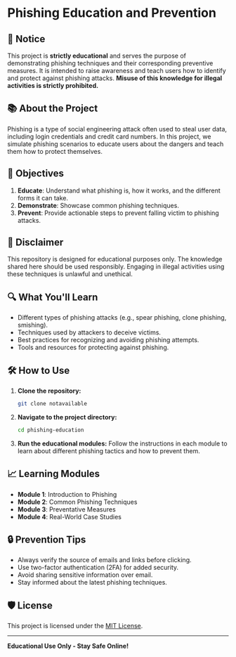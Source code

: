 # Phishing Education and Prevention

## 🚨 Notice

This project is **strictly educational** and serves the purpose of demonstrating phishing techniques and their corresponding preventive measures. It is intended to raise awareness and teach users how to identify and protect against phishing attacks. **Misuse of this knowledge for illegal activities is strictly prohibited.**

## 📚 About the Project

Phishing is a type of social engineering attack often used to steal user data, including login credentials and credit card numbers. In this project, we simulate phishing scenarios to educate users about the dangers and teach them how to protect themselves.

## 🎯 Objectives

1. **Educate**: Understand what phishing is, how it works, and the different forms it can take.
2. **Demonstrate**: Showcase common phishing techniques.
3. **Prevent**: Provide actionable steps to prevent falling victim to phishing attacks.

## 🚦 Disclaimer

This repository is designed for educational purposes only. The knowledge shared here should be used responsibly. Engaging in illegal activities using these techniques is unlawful and unethical.

## 🔍 What You'll Learn

- Different types of phishing attacks (e.g., spear phishing, clone phishing, smishing).
- Techniques used by attackers to deceive victims.
- Best practices for recognizing and avoiding phishing attempts.
- Tools and resources for protecting against phishing.

## 🛠 How to Use

1. **Clone the repository:**
    ```bash
    git clone notavailable
    ```
2. **Navigate to the project directory:**
    ```bash
    cd phishing-education
    ```
3. **Run the educational modules:**
    Follow the instructions in each module to learn about different phishing tactics and how to prevent them.

## 📈 Learning Modules

- **Module 1**: Introduction to Phishing
- **Module 2**: Common Phishing Techniques
- **Module 3**: Preventative Measures
- **Module 4**: Real-World Case Studies

## 🔒 Prevention Tips

- Always verify the source of emails and links before clicking.
- Use two-factor authentication (2FA) for added security.
- Avoid sharing sensitive information over email.
- Stay informed about the latest phishing techniques.

## 🛡 License

This project is licensed under the [MIT License](LICENSE).

---

**Educational Use Only - Stay Safe Online!**
